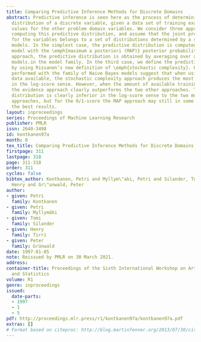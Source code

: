 ```yaml
---
title: Comparing Predictive Inference Methods for Discrete Domains
abstract: Predictive inference is seen here as the process of determining the predictive
  distribution of a discrete variable, given a data set of training examples and the
  values for the other problem domain variables. We consider three approaches for
  computing this predictive distribution, and assume that the joint probability distribution
  for the variables belongs to a set of distributions determined by a set of parametric
  models. In the simplest case, the predictive distribution is computed by using the
  model with the \emph{maximum a posteriori (MAP)} posterior probability. In the \emph{evidence}
  approach, the predictive distribution is obtained by averaging over all the individual
  models.in the model family. In the third case, we define the predictive distribution
  by using Rissanen’s new definition of \emph{stochastic complexity}. Our experiments
  performed with the family of Naive Bayes models suggest that when using all the
  data available, the stochastic complexity approach produces the most accurate predictions
  in the log-score sense. However, when the amount of available training data is decreased,
  the evidence approach clearly outperforms the two other approaches. The MAP predictive
  distribution is clearly inferior in the log-score sense to the two more sophisticated
  approaches, but for the 0/1-score the MAP approach may still in some cases produce
  the best results.
layout: inproceedings
series: Proceedings of Machine Learning Research
publisher: PMLR
issn: 2640-3498
id: kontkanen97a
month: 0
tex_title: Comparing Predictive Inference Methods for Discrete Domains
firstpage: 311
lastpage: 318
page: 311-318
order: 311
cycles: false
bibtex_author: Kontkanen, Petri and Myllym\"aki, Petri and Silander, Tomi and Tirri,
  Henry and Gr\"unwald, Peter
author:
- given: Petri
  family: Kontkanen
- given: Petri
  family: Myllymäki
- given: Tomi
  family: Silander
- given: Henry
  family: Tirri
- given: Peter
  family: Grünwald
date: 1997-01-05
note: Reissued by PMLR on 30 March 2021.
address:
container-title: Proceedings of the Sixth International Workshop on Artificial Intelligence
  and Statistics
volume: R1
genre: inproceedings
issued:
  date-parts:
  - 1997
  - 1
  - 5
pdf: http://proceedings.mlr.press/r1/kontkanen97a/kontkanen97a.pdf
extras: []
# Format based on citeproc: http://blog.martinfenner.org/2013/07/30/citeproc-yaml-for-bibliographies/
---
```

